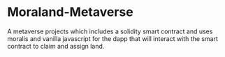 # Moraland-Metaverse
A metaverse projects which includes a solidity smart contract and uses moralis and vanilla javascript for the dapp that will interact with the smart contract to claim and assign land.
